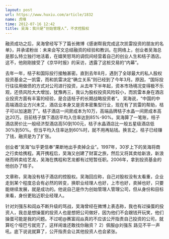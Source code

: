 ```yaml
---
layout: post
url: https://www.huxiu.com/article/1832
name: 虎嗅
time: 2012-07-16 12:42
title: 吴海：我只是“创始管理人”，不求控股权
---
```

融资成功之后，吴海曾经写下了篇长微博《感谢帮我完成这次凯雷投资的朋友的名单》，并承诺粉丝：未来会写文总结融资的经验和教训。在网络上，创业者吴海总是那么特立独行地活着，在嬉笑怒骂的调侃间经营着自己的创业人生和桔子酒店。这不，他刚刚接受了《京华时报》的采访，透露了这桩交易的“内幕”。

去年一年，桔子和国际投行接触甚密。直到去年8月，遇到了全球最大的私人股权投资基金之一凯雷，而和凯雷决定“确立关系”则已经到了今年3月。原因，“国际投行往往用做债的方式对公司进行投资，从去年下半年起，资本市场境况变得极不乐观，还债风险大大增加，犹豫再三，我认为股权投资风险较小，而凯雷本身在酒店业投资方面有丰富的经验，是合适桔子的长期战略投资者“。 吴海说，“中国的中高端酒店业方兴未艾，酒店业本身又是资本密集型行业，现在有了凯雷的帮助，桔子可以加速跑了”。桔子酒店一间房成本为10万，高端品牌桔子水晶一间房成本高达20万。目前桔子旗下酒店平均入住率达到85%-90%。吴海算了一笔账，桔子酒店房价比一般经济型酒店高50到100元，桔子水晶酒店比一般五星级酒店低30%到50%。但当平均入住率达到60%时，就不用再贴钱。换言之，桔子已经赚了钱，融资是为了扩张。

创业者“吴海”似乎更信奉“果断地出手卖掉企业”。1997年，30岁上下的吴海将商之行卖给携程。离开携程后，吴海又创建了财富之旅，然后又将其卖给新浪，新浪继而转卖给艺龙，吴海在携程和艺龙都有过短暂任职。2006年，拿到投资基金的他创办了桔子。

文章称，吴海没有桔子酒店的控股权。吴海回应称，自己对股权没有太看重，企业走到某个程度总会有必然的转变，换职业经理人也好，上市也好，卖掉也好，只要能继续发展，就是成功的。他说自己是作为创始管理人管理公司，但从身份和目标来看，身份更贴近职业经理人。

针对刘强东和阎焱不断升级的骂战，吴海曾经在微博上表态称，我也有过操蛋的投资人，我总是想操蛋的投资人也是想把公司做好，因为他们不会跟钱开玩笑，他们操蛋可能是我的问题。不过呢@赛富阎焱真的不应该公开指责自己投资的公司，就算吃个哑巴亏就完了，这样闹谁还敢找你融资？ 2）佩服@刘强东 路见不平一声吼。底下说说就算了，公开指责会让其他投资人也会紧张。

